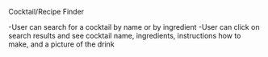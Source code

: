 Cocktail/Recipe Finder

-User can search for a cocktail by name or by ingredient
-User can click on search results and see cocktail name, ingredients, instructions how to make, and a picture of the drink
